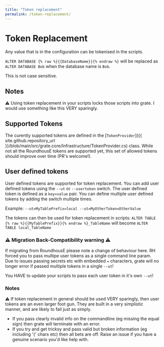 ```yaml
---
title: "Token replacement"
permalink: /token-replacement/
---
```

# Token Replacement
Any value that is in the configuration can be tokenised in the scripts.

`ALTER DATABASE {% raw %}{{DatabaseName}}{% endraw %}` will be replaced as `ALTER DATABASE Bob` when the database name is `Bob`.  

This is not case sensitive.

## Notes
⚠ Using token replacement in your scripts locks those scripts into grate. I would use something like this VERY sparingly.

## Supported Tokens
The curently supported tokens are defined in the [`TokenProvider`]({{ site.github.repository_url }}/blob/main/src/grate.core/Infrastructure/TokenProvider.cs) class.  While not all the RoundhousE tokens are supported yet, this set of allowed tokens should improve over time (PR's welcome!).
 
## User defined tokens
User defined tokens are supported for token replacement. You can add user defined tokens using the `--ut` or `--usertoken` switch. The user defined token is defined as a `key=value` pair. You can define multiple user defined tokens by adding the switch multiple times.

Example:
`--ut=MyTablePrefix=local --ut=MyOtherToken=OtherValue`

The tokens can then be used for token replacement in scripts:
`ALTER TABLE {% raw %}{{MyTablePrefix}}{% endraw %}_TableName` will become `ALTER TABLE local_TableName`

### ⚠️ Migration Back-Compatibility warning ⚠️
If migrating from RoundhousE please note a change of behaviour here.  RH forced you to pass multipe user tokens as a single command line param.  Due to
issues passing secrets etc with embedded `=` characters, grate will no longer error if passed multiple tokens in a single `--ut`!

You HAVE to update your scripts to pass each user token in it's own `--ut`!

### Notes
⚠ If token replacement in general should be used VERY sparingly, then user tokens are an even larger foot gun.  They are built in a very simplistic manner, and are likely to fail just as simply.

- If you pass clearly invalid info on the commandline (eg missing the equal sign) then grate will terminate with an error.
- If you try and get tricksy and pass valid but broken information (eg including '{' chars etc) then all bets are off.  Raise an issue if you have a genuine scenario you'd like help with.
